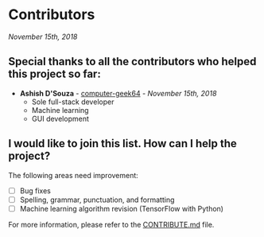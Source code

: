 # Contributors
*November 15th, 2018*

## Special thanks to all the contributors who helped this project so far:
* **Ashish D'Souza** - [computer-geek64](https://github.com/computer-geek64/) - *November 15th, 2018*
  * Sole full-stack developer
  * Machine learning
  * GUI development

## I would like to join this list. How can I help the project?
The following areas need improvement:
- [ ] Bug fixes
- [ ] Spelling, grammar, punctuation, and formatting
- [ ] Machine learning algorithm revision (TensorFlow with Python)

For more information, please refer to the [CONTRIBUTE.md](CONTRIBUTE.md) file.
